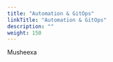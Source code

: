 ```yaml
---
title: "Automation & GitOps"
linkTitle: "Automation & GitOps"
description: ""
weight: 150
---
```

Musheexa
